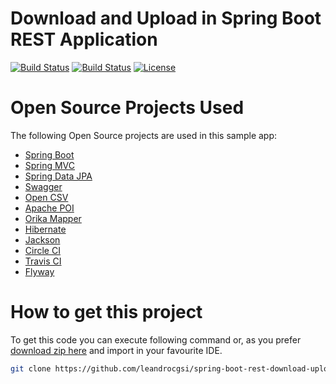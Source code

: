 # Download and Upload in Spring Boot REST Application

[![Build Status](https://travis-ci.org/leandrocgsi/spring-boot-rest-download-upload.svg?branch=master)](https://travis-ci.org/leandrocgsi/spring-boot-rest-download-upload)
[![Build Status](https://circleci.com/gh/leandrocgsi/spring-boot-rest-download-upload.svg?&style=shield)](https://circleci.com/gh/leandrocgsi/spring-boot-rest-download-upload/)
[![License](https://img.shields.io/badge/license-Apache%20License%202.0-blue.svg?maxAge=2592000)](https://github.com/leandrocgsi/spring-boot-rest-download-upload/blob/master/LICENSE.txt)


# Open Source Projects Used

The following Open Source projects are used in this sample app:

* [Spring Boot](http://projects.spring.io/spring-boot/)
* [Spring MVC](http://docs.spring.io/spring/docs/current/spring-framework-reference/html/mvc.html)
* [Spring Data JPA](http://projects.spring.io/spring-data-jpa/)
* [Swagger](http://swagger.io/)
* [Open CSV](http://opencsv.sourceforge.net/)
* [Apache POI](https://poi.apache.org/)
* [Orika Mapper](http://orika-mapper.github.io/orika-docs/converters.html)
* [Hibernate](http://hibernate.org/)
* [Jackson](http://wiki.fasterxml.com/JacksonHome)
* [Circle CI](https://circleci.com/)
* [Travis CI](https://travis-ci.org/)
* [Flyway](https://flywaydb.org/)

# How to get this project

To get this code you can execute following command or, as you prefer [download zip here](https://github.com/leandrocgsi/spring-boot-rest-download-upload/archive/master.zip) and import in your favourite IDE.

```sh
git clone https://github.com/leandrocgsi/spring-boot-rest-download-upload.git
```

